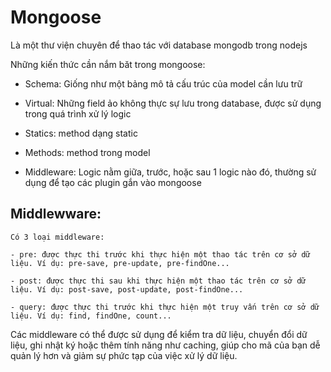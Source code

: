 # Mongoose

Là một thư viện chuyên để thao tác với database mongodb trong nodejs

Những kiến thức cần nắm băt trong mongoose:

- Schema: Giống như một bảng mô tả cấu trúc của model cần lưu trữ

- Virtual: Những field ảo không thực sự lưu trong database, được sử dụng trong quá trình xử lý logic

- Statics: method dạng static

- Methods: method trong model

- Middleware: Logic nằm giữa, trước, hoặc sau 1 logic nào đó, thường sử dụng để tạo các plugin gắn vào mongoose



## Middlewware:

    Có 3 loại middleware:

    - pre: được thực thi trước khi thực hiện một thao tác trên cơ sở dữ liệu. Ví dụ: pre-save, pre-update, pre-findOne...

    - post: được thực thi sau khi thực hiện một thao tác trên cơ sở dữ liệu. Ví dụ: post-save, post-update, post-findOne...

    - query: được thực thi trước khi thực hiện một truy vấn trên cơ sở dữ liệu. Ví dụ: find, findOne, count...


Các middleware có thể được sử dụng để kiểm tra dữ liệu, chuyển đổi dữ liệu, ghi nhật ký hoặc thêm tính năng như caching, giúp cho mã của bạn dễ quản lý hơn và giảm sự phức tạp của việc xử lý dữ liệu.

